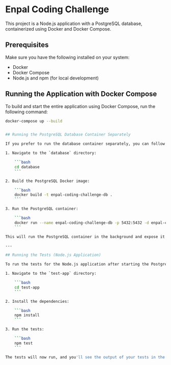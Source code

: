 # Enpal Coding Challenge

This project is a Node.js application with a PostgreSQL database, containerized using Docker and Docker Compose.

## Prerequisites

Make sure you have the following installed on your system:

- Docker
- Docker Compose
- Node.js and npm (for local development)

## Running the Application with Docker Compose

To build and start the entire application using Docker Compose, run the following command:

````bash
docker-compose up --build


## Running the PostgreSQL Database Container Separately

If you prefer to run the database container separately, you can follow these steps:

1. Navigate to the `database` directory:

    ```bash
    cd database
    ```

2. Build the PostgreSQL Docker image:

    ```bash
    docker build -t enpal-coding-challenge-db .
    ```

3. Run the PostgreSQL container:

    ```bash
    docker run --name enpal-coding-challenge-db -p 5432:5432 -d enpal-coding-challenge-db
    ```

This will run the PostgreSQL container in the background and expose it on port `5432`.

---

## Running the Tests (Node.js Application)

To run the tests for the Node.js application after starting the PostgreSQL database, follow these steps:

1. Navigate to the `test-app` directory:

    ```bash
    cd test-app
    ```

2. Install the dependencies:

    ```bash
    npm install
    ```

3. Run the tests:

    ```bash
    npm test
    ```

The tests will now run, and you'll see the output of your tests in the terminal.
````
